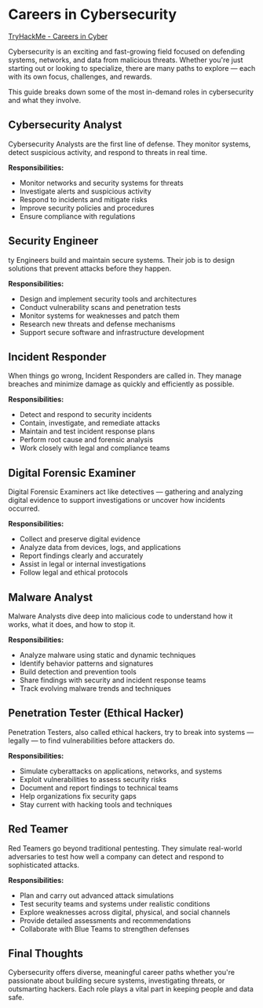 # Careers in Cybersecurity
[TryHackMe - Careers in Cyber](https://tryhackme.com/room/careersincyber)


Cybersecurity is an exciting and fast-growing field focused on defending systems, networks, and data from malicious threats. Whether you're just starting out or looking to specialize, there are many paths to explore — each with its own focus, challenges, and rewards.

This guide breaks down some of the most in-demand roles in cybersecurity and what they involve.


## Cybersecurity Analyst   
Cybersecurity Analysts are the first line of defense. They monitor systems, detect suspicious activity, and respond to threats in real time.

**Responsibilities:**  
- Monitor networks and security systems for threats  
- Investigate alerts and suspicious activity  
- Respond to incidents and mitigate risks  
- Improve security policies and procedures  
- Ensure compliance with regulations  


##  Security Engineer  
ty Engineers build and maintain secure systems. Their job is to design solutions that prevent attacks before they happen.

**Responsibilities:**  
- Design and implement security tools and architectures  
- Conduct vulnerability scans and penetration tests  
- Monitor systems for weaknesses and patch them  
- Research new threats and defense mechanisms  
- Support secure software and infrastructure development  



## Incident Responder   
When things go wrong, Incident Responders are called in. They manage breaches and minimize damage as quickly and efficiently as possible.

**Responsibilities:**  
- Detect and respond to security incidents  
- Contain, investigate, and remediate attacks  
- Maintain and test incident response plans  
- Perform root cause and forensic analysis  
- Work closely with legal and compliance teams  


## Digital Forensic Examiner    
Digital Forensic Examiners act like detectives — gathering and analyzing digital evidence to support investigations or uncover how incidents occurred.

**Responsibilities:**  
- Collect and preserve digital evidence  
- Analyze data from devices, logs, and applications  
- Report findings clearly and accurately  
- Assist in legal or internal investigations  
- Follow legal and ethical protocols  



## Malware Analyst   
Malware Analysts dive deep into malicious code to understand how it works, what it does, and how to stop it.

**Responsibilities:**  
- Analyze malware using static and dynamic techniques  
- Identify behavior patterns and signatures  
- Build detection and prevention tools  
- Share findings with security and incident response teams  
- Track evolving malware trends and techniques  



## Penetration Tester (Ethical Hacker)  
Penetration Testers, also called ethical hackers, try to break into systems — legally — to find vulnerabilities before attackers do.

**Responsibilities:**  
- Simulate cyberattacks on applications, networks, and systems  
- Exploit vulnerabilities to assess security risks  
- Document and report findings to technical teams  
- Help organizations fix security gaps  
- Stay current with hacking tools and techniques  

## Red Teamer  
Red Teamers go beyond traditional pentesting. They simulate real-world adversaries to test how well a company can detect and respond to sophisticated attacks.

**Responsibilities:**  
- Plan and carry out advanced attack simulations  
- Test security teams and systems under realistic conditions  
- Explore weaknesses across digital, physical, and social channels  
- Provide detailed assessments and recommendations  
- Collaborate with Blue Teams to strengthen defenses  


## Final Thoughts  
Cybersecurity offers diverse, meaningful career paths whether you're passionate about building secure systems, investigating threats, or outsmarting hackers. Each role plays a vital part in keeping people and data safe.


